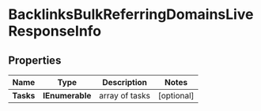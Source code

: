 # BacklinksBulkReferringDomainsLiveResponseInfo


## Properties

| Name | Type | Description | Notes |
|------------ | ------------- | ------------- | -------------|
**Tasks** | **IEnumerable<BacklinksBulkReferringDomainsLiveTaskInfo>** | array of tasks |[optional]|